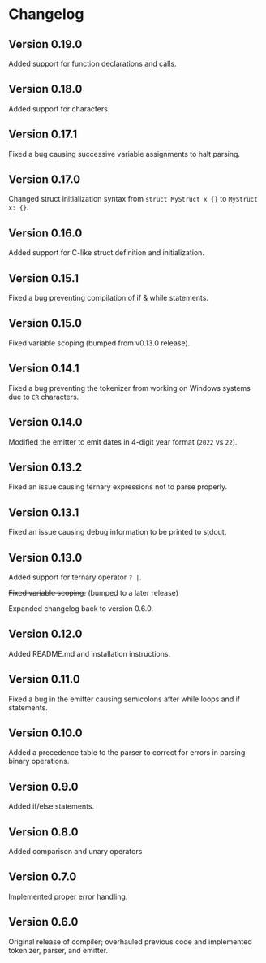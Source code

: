 # Changelog

## Version 0.19.0

Added support for function declarations and calls.

## Version 0.18.0

Added support for characters.

## Version 0.17.1

Fixed a bug causing successive variable assignments to halt parsing.

## Version 0.17.0

Changed struct initialization syntax from `struct MyStruct x {}` to `MyStruct x: {}`. 

## Version 0.16.0

Added support for C-like struct definition and initialization.

## Version 0.15.1

Fixed a bug preventing compilation of if & while statements.

## Version 0.15.0

Fixed variable scoping (bumped from v0.13.0 release).

## Version 0.14.1

Fixed a bug preventing the tokenizer from working on Windows systems due to `CR` characters.

## Version 0.14.0

Modified the emitter to emit dates in 4-digit year format (`2022` vs `22`).

## Version 0.13.2

Fixed an issue causing ternary expressions not to parse properly.

## Version 0.13.1

Fixed an issue causing debug information to be printed to stdout.

## Version 0.13.0

Added support for ternary operator `? |`.

~~Fixed variable scoping.~~ (bumped to a later release)

Expanded changelog back to version 0.6.0.

## Version 0.12.0

Added README.md and installation instructions.

## Version 0.11.0

Fixed a bug in the emitter causing semicolons after while loops and if statements.

## Version 0.10.0

Added a precedence table to the parser to correct for errors in parsing binary operations.

## Version 0.9.0

Added if/else statements.

## Version 0.8.0

Added comparison and unary operators

## Version 0.7.0

Implemented proper error handling.

## Version 0.6.0

Original release of compiler; overhauled previous code and implemented tokenizer, parser, and emitter.